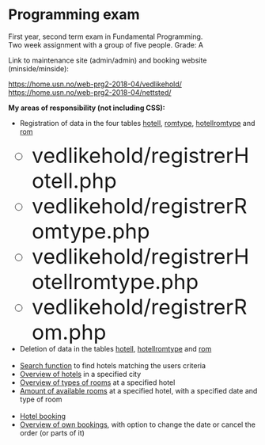 # Programming exam
First year, second term exam in Fundamental Programming.<br>
Two week assignment with a group of five people. Grade: A<br>


Link to maintenance site (admin/admin) and booking website (minside/minside):<br>

https://home.usn.no/web-prg2-2018-04/vedlikehold/<br>
https://home.usn.no/web-prg2-2018-04/nettsted/<br>
<style>
span { font-size: 300%; }    
</style>
<strong>My areas of responsibility (not including CSS):</strong><br>
<ul>
    <li>Registration of data in the four tables
        <a href="https://home.usn.no/web-prg2-2018-04/vedlikehold/registrerHotell.php">hotell</a>,
        <a href="https://home.usn.no/web-prg2-2018-04/vedlikehold/registrerRomtype.php">romtype</a>,
        <a href="https://home.usn.no/web-prg2-2018-04/vedlikehold/registrerHotellromtype.php">hotellromtype</a>
        and <a href="https://home.usn.no/web-prg2-2018-04/vedlikehold/registrerRom.php">rom</a></li>
    <ul><span>
        <li>vedlikehold/registrerHotell.php</li>
        <li>vedlikehold/registrerRomtype.php</li>
        <li>vedlikehold/registrerHotellromtype.php</li>
        <li>vedlikehold/registrerRom.php</li></span>
    </ul>
    <li>Deletion of data in the tables
        <a href="https://home.usn.no/web-prg2-2018-04/vedlikehold/SlettHotell.php">hotell</a>,
        <a href="https://home.usn.no/web-prg2-2018-04/vedlikehold/SlettHotellromtype.php">hotellromtype</a>
        and <a href="https://home.usn.no/web-prg2-2018-04/vedlikehold/SlettRom.php">rom</a></li><br>
    <li><a href="https://home.usn.no/web-prg2-2018-04/nettsted/index.php">Search function</a> to find hotels matching the users criteria</li>
    <li><a href="https://home.usn.no/web-prg2-2018-04/nettsted/seHoteller.php">Overview of hotels</a> in a specified city</li>
    <li><a href="https://home.usn.no/web-prg2-2018-04/nettsted/seRomtyper.php">Overview of types of rooms</a> at a specified hotel</li>
    <li><a href="https://home.usn.no/web-prg2-2018-04/nettsted/finnRom.php">Amount of available rooms</a>
        at a specified hotel, with a specified date and type of room</li><br>
    <li><a href="https://home.usn.no/web-prg2-2018-04/nettsted/minside/bestillHotell.php">Hotel booking</a></li>
    <li><a href="https://home.usn.no/web-prg2-2018-04/nettsted/minside/seBestillinger.php">Overview of own bookings</a>,
        with option to change the date or cancel the order (or parts of it)</li>
  </ul>
